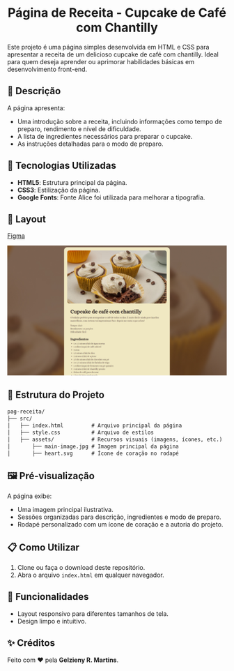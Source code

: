 <h1 align="center">  Página de Receita - Cupcake de Café com Chantilly  </h1>

Este projeto é uma página simples desenvolvida em HTML e CSS para apresentar a receita de um delicioso cupcake de café com chantilly. Ideal para quem deseja aprender ou aprimorar habilidades básicas em desenvolvimento front-end.

## 📝 Descrição

A página apresenta:
- Uma introdução sobre a receita, incluindo informações como tempo de preparo, rendimento e nível de dificuldade.
- A lista de ingredientes necessários para preparar o cupcake.
- As instruções detalhadas para o modo de preparo.

## 🚀 Tecnologias Utilizadas

- **HTML5**: Estrutura principal da página.
- **CSS3**: Estilização da página.
- **Google Fonts**: Fonte Alice foi utilizada para melhorar a tipografia.

## 🎨 Layout
[Figma](https://www.figma.com/design/wUDGqVhOdWPfSFT6DUcHKu/P%C3%A1gina-de-receita-(Community)?node-id=0-1&p=f&t=pr45E0dzAGOSNviM-0)


<img alt="Home" title="#Home" src="./.github/home.png">


## 📂 Estrutura do Projeto

```plaintext
pag-receita/
├── src/
│   ├── index.html         # Arquivo principal da página
│   ├── style.css          # Arquivo de estilos
│   ├── assets/            # Recursos visuais (imagens, ícones, etc.)
│       ├── main-image.jpg # Imagem principal da página
│       ├── heart.svg      # Ícone de coração no rodapé
```

## 🖼️ Pré-visualização

A página exibe:
- Uma imagem principal ilustrativa.
- Sessões organizadas para descrição, ingredientes e modo de preparo.
- Rodapé personalizado com um ícone de coração e a autoria do projeto.

## 📋 Como Utilizar

1. Clone ou faça o download deste repositório.
2. Abra o arquivo `index.html` em qualquer navegador.

## 📌 Funcionalidades

- Layout responsivo para diferentes tamanhos de tela.
- Design limpo e intuitivo.

## ✨ Créditos

Feito com ❤️ pela **Gelzieny R. Martins**.

